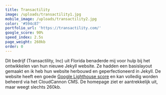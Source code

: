 ```yaml
---
title: Transactility
image: /uploads/transactility1.jpg
mobile_image: /uploads/transactility2.jpg
color: '#594c87'
portfolio_url: 'https://transactility.com/'
google_score: 90%
speed_index: 2.5s
page_weight: 260kb
order: 0
---
```


Dit bedrijf (Transactility, Inc) uit Florida benaderde mij voor hulp bij het ontwikkelen van hun nieuwe Jekyll website. Ze hadden een basislayout gemaakt en ik heb hun website herbouwd en geperfectioneerd in Jekyll. De website heeft een goede [Google Lighthouse score](/blog/how-to-get-a-100-google-lighthouse-score/) en kan volledig worden beheerd via het CloudCannon CMS. De homepage ziet er aantrekkelijk uit, maar weegt slechts 260kb.